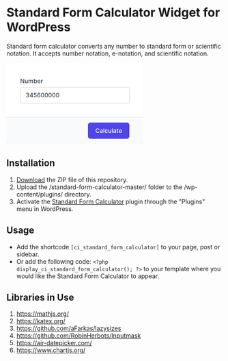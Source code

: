 # Standard Form Calculator Widget for WordPress

Standard form calculator converts any number to standard form or scientific notation. It accepts number notation, e-notation, and scientific notation.

![Standard Form Calculator Input Form](/assets/images/screenshot-1.png "Standard Form Calculator Input Form")

## Installation

1. [Download](https://github.com/pub-calculator-io/standard-form-calculator/archive/refs/heads/master.zip) the ZIP file of this repository.
2. Upload the /standard-form-calculator-master/ folder to the /wp-content/plugins/ directory.
3. Activate the [Standard Form Calculator](https://www.calculator.io/standard-form-calculator/ "Standard Form Calculator Homepage") plugin through the "Plugins" menu in WordPress.

## Usage
* Add the shortcode `[ci_standard_form_calculator]` to your page, post or sidebar.
* Or add the following code: `<?php display_ci_standard_form_calculator(); ?>` to your template where you would like the Standard Form Calculator to appear.

## Libraries in Use
1. https://mathjs.org/
2. https://katex.org/
3. https://github.com/aFarkas/lazysizes
4. https://github.com/RobinHerbots/Inputmask
5. https://air-datepicker.com/
6. https://www.chartjs.org/
